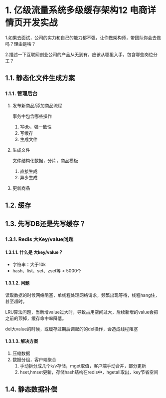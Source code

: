 # 1. 亿级流量系统多级缓存架构12 电商详情页开发实战





1.如果去面试，公司的实力和自己的能力都不强，让你做架构师，带团队你会去做吗？理由是啥？

2.描述一下互联网创业公司的产品从无到有，应该从哪里入手，包含哪些岗位分工？



## 1.1. 静态化文件生成方案

### 1.1.1. 管理后台

1. 发布新商品/添加商品流程

   事务中包含哪些操作

   1. 写db，强一致性
   2. 写缓存
   3. 生成文件

2. 生成文件

   文件结构化数据，分片，商品模板

   1. 直接生成
   2. 异步生成

3. 更新商品

## 1.2. 缓存

## 1.3. 先写DB还是先写缓存？

### 1.3.1. Redis 大Key/value问题 

#### 1.3.1.1. 什么是 大key/value？

- 字符串：大于10k
- hash、list、set、zset等 < 5000个

#### 1.3.1.2. 问题

读取数据的时候网络阻塞，单线程处理网络请求，频繁出现等待，线程hang住，甚至超时。

LRU算法问题，当新增value过大时，导致占用空间过大，后续新增的value会把之前的顶掉，缓存命中率降低。

del大value的时候，或缓存过期后调起的的del操作，会造成线程阻塞

#### 1.3.1.3. 解决方案

1. 压缩数据
2. 数据分组，客户端聚合 
   1. 手动拆分成几个k/v存储，mget取值，客户端手动合并，部分更新
   2. hset,hmset更新，存储hash结构在redis中，hgetall取出，key节省空间

## 1.4. 静态数据补偿